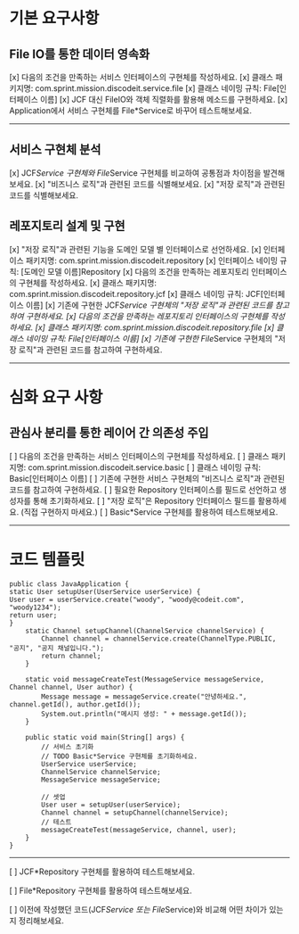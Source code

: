 # 기본 요구사항
## File IO를 통한 데이터 영속화
[x]  다음의 조건을 만족하는 서비스 인터페이스의 구현체를 작성하세요.
[x]  클래스 패키지명: com.sprint.mission.discodeit.service.file
[x]  클래스 네이밍 규칙: File[인터페이스 이름]
[x]  JCF 대신 FileIO와 객체 직렬화를 활용해 메소드를 구현하세요.
[x]  Application에서 서비스 구현체를 File*Service로 바꾸어 테스트해보세요.
***
## 서비스 구현체 분석
[x] JCF*Service 구현체와 File*Service 구현체를 비교하여 공통점과 차이점을 발견해보세요.
[x] "비즈니스 로직"과 관련된 코드를 식별해보세요.
[x] "저장 로직"과 관련된 코드를 식별해보세요.
## 레포지토리 설계 및 구현
[x] "저장 로직"과 관련된 기능을 도메인 모델 별 인터페이스로 선언하세요.
[x] 인터페이스 패키지명: com.sprint.mission.discodeit.repository
[x] 인터페이스 네이밍 규칙: [도메인 모델 이름]Repository
[x] 다음의 조건을 만족하는 레포지토리 인터페이스의 구현체를 작성하세요.
[x] 클래스 패키지명: com.sprint.mission.discodeit.repository.jcf
[x] 클래스 네이밍 규칙: JCF[인터페이스 이름]
[x] 기존에 구현한 JCF*Service 구현체의 "저장 로직"과 관련된 코드를 참고하여 구현하세요.
[x] 다음의 조건을 만족하는 레포지토리 인터페이스의 구현체를 작성하세요.
[x] 클래스 패키지명: com.sprint.mission.discodeit.repository.file
[x] 클래스 네이밍 규칙: File[인터페이스 이름]
[x] 기존에 구현한 File*Service 구현체의 "저장 로직"과 관련된 코드를 참고하여 구현하세요.
***
# 심화 요구 사항
## 관심사 분리를 통한 레이어 간 의존성 주입
[ ] 다음의 조건을 만족하는 서비스 인터페이스의 구현체를 작성하세요.
[ ] 클래스 패키지명: com.sprint.mission.discodeit.service.basic
[ ] 클래스 네이밍 규칙: Basic[인터페이스 이름]
[ ] 기존에 구현한 서비스 구현체의 "비즈니스 로직"과 관련된 코드를 참고하여 구현하세요.
[ ] 필요한 Repository 인터페이스를 필드로 선언하고 생성자를 통해 초기화하세요.
[ ] "저장 로직"은 Repository 인터페이스 필드를 활용하세요. (직접 구현하지 마세요.)
[ ] Basic*Service 구현체를 활용하여 테스트해보세요.
***
# 코드 템플릿
```
public class JavaApplication {
static User setupUser(UserService userService) {
User user = userService.create("woody", "woody@codeit.com", "woody1234");
return user;
}
    static Channel setupChannel(ChannelService channelService) {
        Channel channel = channelService.create(ChannelType.PUBLIC, "공지", "공지 채널입니다.");
        return channel;
    }

    static void messageCreateTest(MessageService messageService, Channel channel, User author) {
        Message message = messageService.create("안녕하세요.", channel.getId(), author.getId());
        System.out.println("메시지 생성: " + message.getId());
    }

    public static void main(String[] args) {
        // 서비스 초기화
        // TODO Basic*Service 구현체를 초기화하세요.
        UserService userService;
        ChannelService channelService;
        MessageService messageService;

        // 셋업
        User user = setupUser(userService);
        Channel channel = setupChannel(channelService);
        // 테스트
        messageCreateTest(messageService, channel, user);
    }
}
```
***
[ ]  JCF*Repository  구현체를 활용하여 테스트해보세요.

[ ]  File*Repository 구현체를 활용하여 테스트해보세요.

[ ] 이전에 작성했던 코드(JCF*Service 또는 File*Service)와 비교해 어떤 차이가 있는지 정리해보세요.
